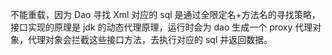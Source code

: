 不能重载，因为 Dao 寻找 Xml 对应的 sql 是通过全限定名+方法名的寻找策略，接口实现的原理是 jdk 的动态代理原理，运行时会为 dao 生成一个 proxy 代理对象，代理对象会拦截这些接口方法，去执行对应的 sql 并返回数据。